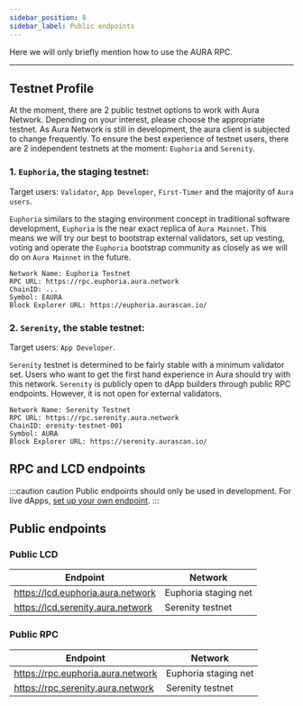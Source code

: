 ```yaml
---
sidebar_position: 8
sidebar_label: Public endpoints
---
```


Here we will only briefly mention how to use the AURA RPC.

---

## Testnet Profile

At the moment, there are 2 public testnet options to work with Aura Network. Depending on your interest, please choose the appropriate testnet. As Aura Network is still in development, the aura client is subjected to change frequently. To ensure the best experience of testnet users, there are 2 independent testnets at the moment: `Euphoria` and `Serenity`.

### 1. `Euphoria`, the staging testnet:
Target users: `Validator`, `App Developer`, `First-Timer` and the majority of `Aura users`.

`Euphoria` similars to the staging environment concept in traditional software development, `Euphoria` is the near exact replica of `Aura Mainnet`. This means we will try our best to bootstrap external validators, set up vesting, voting and operate the `Euphoria` bootstrap community as closely as we will do on `Aura Mainnet` in the future.

```
Network Name: Euphoria Testnet
RPC URL: https://rpc.euphoria.aura.network
ChainID: ...
Symbol: EAURA
Block Explorer URL: https://euphoria.aurascan.io/
```

### 2. `Serenity`, the stable testnet:
Target users: `App Developer`.

`Serenity` testnet is determined to be fairly stable with a minimum validator set. Users who want to get the first hand experience in Aura should try with this network. `Serenity` is publicly open to dApp builders through public RPC endpoints. However, it is not open for external validators.

```
Network Name: Serenity Testnet
RPC URL: https://rpc.serenity.aura.network
ChainID: erenity-testnet-001
Symbol: AURA
Block Explorer URL: https://serenity.aurascan.io/
```

## RPC and LCD endpoints
:::caution caution
Public endpoints should only be used in development. For live dApps, [set up your own endpoint](../../validator/running-a-fullnode.md).
:::
## Public endpoints

### Public LCD

| Endpoint                         | Network            |
|----------------------------------|--------------------|
| https://lcd.euphoria.aura.network          | Euphoria staging net |
| https://lcd.serenity.aura.network          | Serenity testnet |

### Public RPC

| Endpoint                         | Network            |
|----------------------------------|--------------------|
| https://rpc.euphoria.aura.network          | Euphoria staging net |
| https://rpc.serenity.aura.network        | Serenity testnet |

